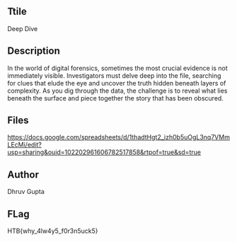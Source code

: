 ## Ttile

Deep Dive

## Description

In the world of digital forensics, sometimes the most crucial evidence is not immediately visible. Investigators must delve deep into the file, searching for clues that elude the eye and uncover the truth hidden beneath layers of complexity. As you dig through the data, the challenge is to reveal what lies beneath the surface and piece together the story that has been obscured.

## Files

https://docs.google.com/spreadsheets/d/1thadtHgt2_izh0b5uOgL3nq7VMmLEcMi/edit?usp=sharing&ouid=102202961606782517858&rtpof=true&sd=true

## Author

Dhruv Gupta

## FLag

HTB{why_4lw4y5_f0r3n5uck5}
